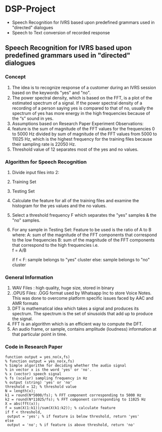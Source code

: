 # DSP-Project
- Speech Recognition for IVRS  based upon predefined grammars used in "directed" dialogues 
- Speech to Text conversion of recorded response

## Speech Recognition for IVRS  based upon predefined grammars used in "directed" dialogues 

### Concept

1. The idea is to recognize response of a customer during an IVRS session based on the keywords "yes" and "no".
2. The power spectral density, which is based on the FFT, is a plot of the estimated spectrum of a signal. If the power spectral density of a recording of a person saying yes is compared to that of no, usually the spectrum of yes has more energy in the high frequencies because of the “s” sound in yes.
3. Assumptions based on Research Paper Experiment Observations:
  1. feature is the sum of magnitude of the FFT values for the frequencies 0 to 5000 Hz divided by
sum of magnitude of the FFT values from 5000 to 11025 Hz, which is the highest frequency for
the training files because their sampling rate is 22050 Hz.
  2. Threshold value of 12 separates most of the yes and no values.
  
### Algorithm for Speech Recognition

1. Divide input files into 2:
  1. Training Set
  2. Testing Set
2. Calculate the feature for all of the training files and examine the histogram for the yes values and the no values.
3. Select a threshold frequency F which separates the "yes" samples & the "no" samples.
3. For any sample in Testing Set:
  Feature to be used is the ratio of A to B where:
    A: sum of the magnitude of the FFT components that correspond to the low frequencies
    B: sum of the magnitude of the FFT components that correspond to the high frequencies
    i.e.  
    f = A/B
    
    if f < F:
      sample belongs to "yes" cluster
    else:
      sample belongs to "no" cluster
    
### General Information

1. WAV Files : high quality, huge size, stored in binary
2. .OPUS Files: .OGG format used by Whatsapp Inc to store Voice Notes. This was done to overcome platform specific issues faced by AAC and AMR formats
3. DFT is mathematical idea which takes a signal and produces its spectrum. The spectrum is the set of sinusoids that add up to produce the signal.
4. FFT is an algorithm which is an efficient way to compute the DFT.
5. An audio frame, or sample, contains amplitude (loudness) information at that particular point in time.

### Code in Research Paper

    function output = yes_no(x,fs)
    % function output = yes_no(x,fs)
    % Simple algorithm for deciding whether the audio signal
    % in vector x is the word 'yes' or 'no'.
    % x (vector) speech signal
    % fs (scalar) sampling frequency in Hz
    % output (string) 'yes' or 'no'
    threshold = 12; % threshold value
    N = length(x);
    k1 = round(N*5000/fs); % FFT component corresponding to 5000 Hz
    k2 = round(N*11025/fs); % FFT component corresponding to 11025 Hz
    X = abs(fft(x));
    f = sum(X(1:k1))/sum(X(k1:k2)); % calculate feature
    if f < threshold,
     output = 'yes'; % if feature is below threshold, return 'yes'
    else
     output = 'no'; % if feature is above threshold, return 'no'
